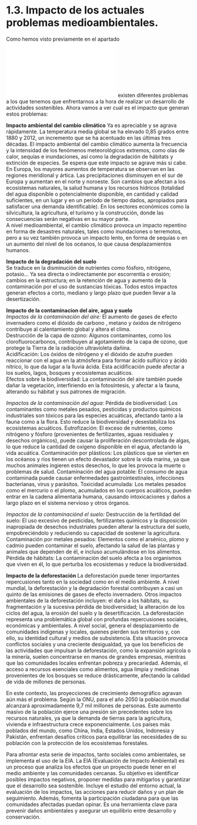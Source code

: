 # 1.3. Impacto de los actuales problemas medioambientales.

Como hemos visto previamente en el apartado ![1.2 Principales retos ambientales y sociales](PRINCIPALESRETOS.md) existen diferentes problemas a los que tenemos que enfrentarnos a la hora de realizar un desarrollo de actividades sostenibles. Ahora vamos a ver cual es el impacto que generan estos problemas:

**Impacto ambiental del cambio climático**
Ya es apreciable y se agrava rápidamente. La temperatura media global se ha elevado 0,85 grados entre 1880 y 2012, un incremento que se ha acentuado en las últimas tres décadas. El impacto ambiental del cambio climático aumenta la frecuencia y la intensidad de los fenómenos meteorológicos extremos, como olas de calor, sequías e inundaciones, así como la degradación de hábitats y extinción de especies. Se espera que este impacto se agrave más si cabe.  
En Europa, los mayores aumentos de temperatura se observan en las regiones meridional y ártica. Las precipitaciones disminuyen en el sur de Europa y aumentan en el norte y noroeste. Son cambios que afectan a los ecosistemas naturales, la salud humana y los recursos hídricos (totalidad del agua disponible o potencialmente disponible, en cantidad y calidad suficientes, en un lugar y en un período de tiempo dados, apropiados para satisfacer una demanda identificable). En los sectores económicos como la silvicultura, la agricultura, el turismo y la construcción, donde las consecuencias serán negativas en su mayor parte.  
A nivel medioambiental, el cambio climático provoca un impacto repentino en forma de desastres naturales, tales como inundaciones o terremotos, pero a su vez también provoca un impacto lento, en forma de sequías o en un aumento del nivel de los océanos, lo que causa desplazamientos humanos.

**Impacto de la degradación del suelo**  
Se traduce en la disminución de nutrientes como fósforo, nitrógeno, potasio... Ya sea directa o indirectamente por escorrentía o erosión; cambios en la estructura; en la retención de agua y aumento de la contaminación por el uso de sustancias tóxicas. Todos estos impactos generan efectos a corto, mediano y largo plazo que pueden llevar a la desertización.

**Impacto de la contaminacion del aire, agua y suelo**  
*Impactos de la contaminación del aire:* El aumento de gases de efecto invernadero como el dióxido de carbono , metano y óxidos de nitrógeno contribuye al calentamiento global y altera el clima.  
Destrucción de la capa de ozono: Algunos contaminantes, como los clorofluorocarbonos, contribuyen al agotamiento de la capa de ozono, que protege la Tierra de la radiación ultravioleta dañina.  
Acidificación: Los óxidos de nitrógeno y el dióxido de azufre pueden reaccionar con el agua en la atmósfera para formar ácido sulfúrico y ácido nítrico, lo que da lugar a la lluvia ácida. Esta acidificación puede afectar a los suelos, lagos, bosques y ecosistemas acuáticos.  
Efectos sobre la biodiversidad: La contaminación del aire también puede dañar la vegetación, interfiriendo en la fotosíntesis, y afectar a la fauna, alterando su hábitat y sus patrones de migración.

*Impactos de la contaminación del agua:*
Pérdida de biodiversidad: Los contaminantes como metales pesados, pesticidas y productos químicos industriales son tóxicos para las especies acuáticas, afectando tanto a la fauna como a la flora. Esto reduce la biodiversidad y desestabiliza los ecosistemas acuáticos.
Eutrofización: El exceso de nutrientes, como nitrógeno y fósforo (provenientes de fertilizantes, aguas residuales y desechos orgánicos), puede causar la proliferación descontrolada de algas, lo que reduce la cantidad de oxígeno disponible en el agua, afectando la vida acuática.
Contaminación por plásticos: Los plásticos que se vierten en los océanos y ríos tienen un efecto devastador sobre la vida marina, ya que muchos animales ingieren estos desechos, lo que les provoca la muerte o problemas de salud.
Contaminación del agua potable: El consumo de agua contaminada puede causar enfermedades gastrointestinales, infecciones bacterianas, virus y parásitos.
Toxicidad acumulada: Los metales pesados como el mercurio o el plomo, acumulados en los cuerpos acuáticos, pueden entrar en la cadena alimentaria humana, causando intoxicaciones y daños a largo plazo en el sistema nervioso y otros órganos.

*Impactos de la contaminaciónd el suelo:*
Destrucción de la fertilidad del suelo: El uso excesivo de pesticidas, fertilizantes químicos y la disposición inapropiada de desechos industriales pueden alterar la estructura del suelo, empobreciéndolo y reduciendo su capacidad de sostener la agricultura.
Contaminación por metales pesados: Elementos como el arsénico, plomo y cadmio pueden contaminar el suelo, afectando la salud de las plantas y animales que dependen de él, e incluso acumulándose en los alimentos.
Pérdida de hábitats: La contaminación del suelo afecta a los organismos que viven en él, lo que perturba los ecosistemas y reduce la biodiversidad.

**Impacto de la deforestación**
La deforestación puede tener importantes repercusiones tanto en la sociedad como en el medio ambiente. A nivel mundial, la deforestación y la degradación forestal contribuyen a casi un quinto de las emisiones de gases de efecto invernadero. Otros impactos ambientales de la deforestación incluyen: el daño a los hábitats, su fragmentación y la sucesiva pérdida de biodiversidad; la alteración de los ciclos del agua, la erosión del suelo y la desertificación. 
La deforestación representa una problemática global con profundas repercusiones sociales, económicas y ambientales. A nivel social, genera el desplazamiento de comunidades indígenas y locales, quienes pierden sus territorios y, con ello, su identidad cultural y medios de subsistencia. Esta situación provoca conflictos sociales y una creciente desigualdad, ya que los beneficios de las actividades que impulsan la deforestación, como la expansión agrícola o la minería, suelen concentrarse en manos de grandes empresas, mientras que las comunidades locales enfrentan pobreza y precariedad. Además, el acceso a recursos esenciales como alimentos, agua limpia y medicinas provenientes de los bosques se reduce drásticamente, afectando la calidad de vida de millones de personas.

En este contexto, las proyecciones de crecimiento demográfico agravan aún más el problema. Según la ONU, para el año 2050 la población mundial alcanzará aproximadamente 9,7 mil millones de personas. Este aumento masivo de la población ejerce una presión sin precedentes sobre los recursos naturales, ya que la demanda de tierras para la agricultura, vivienda e infraestructura crece exponencialmente. Los países más poblados del mundo, como China, India, Estados Unidos, Indonesia y Pakistán, enfrentan desafíos críticos para equilibrar las necesidades de su población con la protección de los ecosistemas forestales.

Para afrontar esta serie de impactos, tanto sociales como ambientales, se implementa el uso de la EIA. La EIA (Evaluación de Impacto Ambiental) es un proceso que analiza los efectos que un proyecto puede tener en el medio ambiente y las comunidades cercanas. Su objetivo es identificar posibles impactos negativos, proponer medidas para mitigarlos y garantizar que el desarrollo sea sostenible.
Incluye el estudio del entorno actual, la evaluación de los impactos, las acciones para reducir daños y un plan de seguimiento. Además, fomenta la participación ciudadana para que las comunidades afectadas puedan opinar. Es una herramienta clave para prevenir daños ambientales y asegurar un equilibrio entre desarrollo y conservación.
